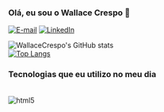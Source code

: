 ### Olá, eu sou o Wallace Crespo 🚀

[![E-mail](https://img.shields.io/badge/Microsoft_Outlook-0078D4?style=for-the-badge&logo=microsoft-outlook&logoColor=white)](wallace123wal@hotmail.com)
[![LinkedIn](https://img.shields.io/badge/LinkedIn-0077B5?style=for-the-badge&logo=linkedin&logoColor=white)](https://www.linkedin.com/in/wallace-crespo-299065191/)

![WallaceCrespo's GitHub stats](https://github-readme-stats.vercel.app/api?username=WallaceCrespo&show_icons=true&theme=great-gatsby)
<br/>[![Top Langs](https://github-readme-stats.vercel.app/api/top-langs/?username=WallaceCrespo&layout=compact)](https://github.com/WallaceCrespo/github-readme-stats)

### Tecnologias que eu utilizo no meu dia
<div style="display: inline block"><br/>
<img align="center" alt="html5" src="https://img.shields.io/badge/Java-ED8B00?style=for-the-badge&logo=java&logoColor=white" />
</div>


